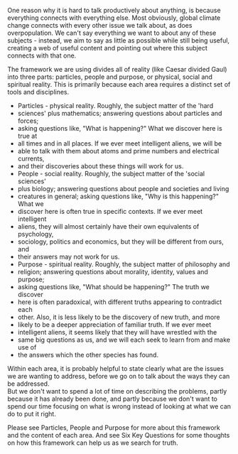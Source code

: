 One reason why it is hard to talk productively about anything, is because everything 
connects with everything else.  Most obviously, global climate change connects with 
every other issue we talk about, as does overpopulation.  We can't say everything we 
want to about any of these subjects - instead, we aim to say as little as possible 
while still being useful, creating a web of useful content and pointing out where 
this subject connects with that one.

The framework we are using divides all of reality (like Caesar divided Gaul) into 
three parts: particles, people and purpose, or physical, social and spiritual 
reality.  This is primarily because each area requires a distinct set of tools and 
disciplines.

-    Particles - physical reality. Roughly, the subject matter of the 'hard
-    sciences' plus mathematics; answering questions about particles and forces;
-    asking questions like, "What is happening?"  What we discover here is true at
-    all times and in all places.  If we ever meet intelligent aliens, we will be
-    able to talk with them about atoms and prime numbers and electrical currents,
-    and their discoveries about these things will work for us.
-    People - social reality.  Roughly, the subject matter of the 'social sciences'
-    plus biology; answering questions about people and societies and living
-    creatures in general; asking questions like, "Why is this happening?"  What we
-    discover here is often true in specific contexts.  If we ever meet intelligent
-    aliens, they will almost certainly have their own equivalents of psychology,
-    sociology, politics and economics, but they will be different from ours, and
-    their answers may not work for us.
-    Purpose - spiritual reality.  Roughly, the subject matter of philosophy and
-    religion; answering questions about morality, identity, values and purpose;
-    asking questions like, "What should be happening?"  The truth we discover
-    here is often paradoxical, with different truths appearing to contradict each
-    other.  Also, it is less likely to be the discovery of new truth, and more
-    likely to be a deeper appreciation of familiar truth.  If we ever meet
-    intelligent aliens, it seems likely that they will have wrestled with the
-    same big questions as us, and we will each seek to learn from and make use of
-    the answers which the other species has found.

Within each area, it is probably helpful to state clearly what are the issues we 
are wanting to address, before we go on to talk about the ways they can be addressed.  
But we don't want to spend a lot of time on describing the problems, partly because 
it has already been done, and partly because we don't want to spend our time focusing 
on what is wrong instead of looking at what we can do to put it right.

Please see Particles, People and Purpose for more about this framework and the 
content of each area.  And see Six Key Questions for some thoughts on how this 
framework can help us as we search for truth.
